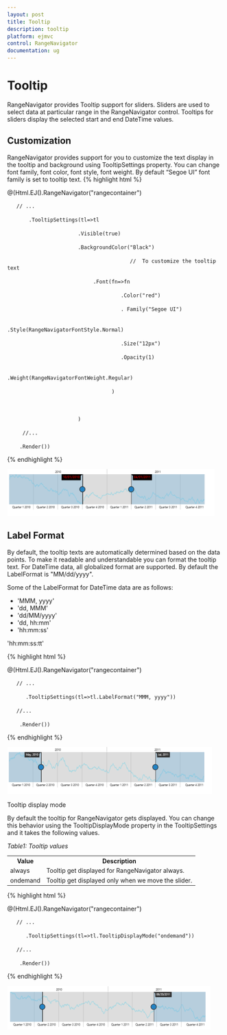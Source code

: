 ```yaml
---
layout: post
title: Tooltip
description: tooltip
platform: ejmvc
control: RangeNavigator
documentation: ug
---
```


# Tooltip

RangeNavigator provides Tooltip support for sliders. Sliders are used to select data at particular range in the RangeNavigator control. Tooltips for sliders display the selected start and end DateTime values.

## Customization

RangeNavigator provides support for you to customize the text display in the tooltip and background using TooltipSettings property. You can change font family, font color, font style, font weight. By default “Segoe UI” font family is set to tooltip text.
{% highlight html %}

@(Html.EJ().RangeNavigator("rangecontainer")

       // ...

           .TooltipSettings(tl=>tl

                           .Visible(true)

                           .BackgroundColor("Black")

                                            //  To customize the tooltip text

                                .Font(fn=>fn

                                         .Color("red")                                                        

                                         . Family("Segoe UI")                                                         

                                         .Style(RangeNavigatorFontStyle.Normal)

                                         .Size("12px")

                                         .Opacity(1)                                                           

                                         .Weight(RangeNavigatorFontWeight.Regular)

                                      )



                           )     

         //...

        .Render())

{% endhighlight %}

![](Tooltip_images/Tooltip_img1.png)



## Label Format

By default, the tooltip texts are automatically determined based on the data points.  To make it readable and understandable you can format the tooltip text. For DateTime data, all globalized format are supported. By default the LabelFormat is "MM/dd/yyyy".

Some of the LabelFormat for DateTime data are as follows:

* 'MMM, yyyy'
* 'dd, MMM'
* 'dd/MM/yyyy'
* 'dd, hh:mm'
* 'hh:mm:ss'

'hh:mm:ss:tt'

{% highlight html %}
 

@(Html.EJ().RangeNavigator("rangecontainer")

       // ...

          .TooltipSettings(tl=>tl.LabelFormat("MMM, yyyy"))

       //...

        .Render())
{% endhighlight  %}

![](Tooltip_images/Tooltip_img2.png)



Tooltip display mode

By default the tooltip for RangeNavigator gets displayed. You can change this behavior using the TooltipDisplayMode property in the TooltipSettings and it takes the following values.

_Table1: Tooltip values_

<table>
<tr>
<th>
Value</th><th>
Description</th></tr>
<tr>
<td>
always</td><td>
Tooltip get displayed for RangeNavigator always.</td></tr>
<tr>
<td>
ondemand</td><td>
Tooltip get displayed only when we move the slider.</td></tr>
</table>

{% highlight html %}

@(Html.EJ().RangeNavigator("rangecontainer")

       // ...

          .TooltipSettings(tl=>tl.TooltipDisplayMode("ondemand"))

       //...

        .Render())

{% endhighlight %}

![](Tooltip_images/Tooltip_img3.png)



